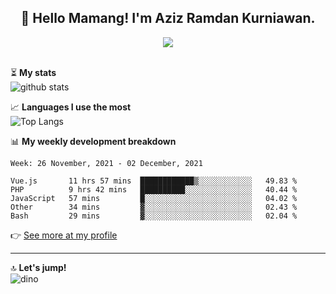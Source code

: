 <h2 align="center">👋 Hello Mamang! I'm Aziz Ramdan Kurniawan.</h2>  
<p align="center">
  <img src="https://komarev.com/ghpvc/?username=azizramdan"> <br><br>
</p>
    
⏳ **My stats**  
![github stats](https://github-readme-stats.vercel.app/api?username=azizramdan&show_icons=true&count_private=true&title_color=000&hide_border=true&hide_title=true)  

📈 **Languages I use the most**  
![Top Langs](https://github-readme-stats.vercel.app/api/top-langs/?username=azizramdan&layout=compact&langs_count=6&hide=tsql&hide_border=true&hide_title=true&exclude_repo=Futsal-Go,Futsal-Go-Admin,Sistem-Informasi-Sensus-Harian-Rawat-Inap)  

📊 **My weekly development breakdown**
<!--START_SECTION:waka-->
```text
Week: 26 November, 2021 - 02 December, 2021

Vue.js       11 hrs 57 mins  ████████████▒░░░░░░░░░░░░   49.83 % 
PHP          9 hrs 42 mins   ██████████░░░░░░░░░░░░░░░   40.44 % 
JavaScript   57 mins         █░░░░░░░░░░░░░░░░░░░░░░░░   04.02 % 
Other        34 mins         ▓░░░░░░░░░░░░░░░░░░░░░░░░   02.43 % 
Bash         29 mins         ▓░░░░░░░░░░░░░░░░░░░░░░░░   02.04 % 
```
<!--END_SECTION:waka-->
👉 [See more at my profile](https://wakatime.com/@azizramdan)
***
🔝 **Let's jump!**  
![dino](https://raw.githubusercontent.com/azizramdan/azizramdan/master/dino.gif)  
